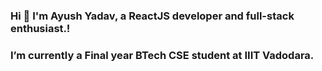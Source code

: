 ### Hi 👋 I'm Ayush Yadav, a ReactJS developer and full-stack enthusiast.!
### I’m currently a Final year BTech CSE student at IIIT Vadodara.

<!--
**ayushy11/ayushy11** is a ✨ _special_ ✨ repository because its `README.md` (this file) appears on your GitHub profile.

